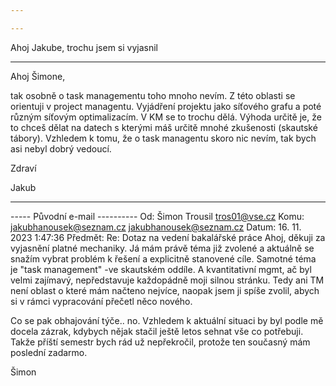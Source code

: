 ```yaml
---

---
```


Ahoj Jakube,
trochu jsem si vyjasnil 

---
Ahoj Šimone,

tak osobně o task managementu toho mnoho nevím.
Z této oblasti se orientuji v project managentu. Vyjádření projektu jako síťového grafu a poté různým síťovým optimalizacím. V KM se to trochu dělá.
Výhoda určitě je, že to chceš dělat na datech s kterými máš určitě mnohé zkušenosti (skautské tábory).
Vzhledem k tomu, že o task managentu skoro nic nevím, tak bych asi nebyl dobrý vedoucí.

Zdraví

Jakub

---
----- Původní e-mail ----------
Od: Šimon Trousil <tros01@vse.cz>
Komu: jakubhanousek@seznam.cz <jakubhanousek@seznam.cz>
Datum: 16. 11. 2023 1:47:36
Předmět: Re: Dotaz na vedení bakalářské práce
Ahoj, děkuji za vyjasnění platné mechaniky. Já mám právě téma již zvolené a aktuálně se snažím vybrat problém k řešení a explicitně stanovené cíle. Samotné téma je "task management" -ve skautském oddíle. A kvantitativní mgmt, ač byl velmi zajímavý, nepředstavuje každopádně moji silnou stránku. Tedy ani TM není oblast o které mám načteno nejvíce, naopak jsem ji spíše zvolil, abych si v rámci vypracování přečetl něco nového. 

Co se pak obhajování týče.. no. Vzhledem k aktuální situaci by byl podle mě docela zázrak, kdybych nějak stačil ještě letos sehnat vše co potřebuji. Takže příští semestr bych rád už nepřekročil, protože ten současný mám poslední zadarmo.

Šimon 